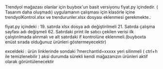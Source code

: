 Trendyol mağazası olanlar için buybox'un basit versiyonu fiyat.py içindedir. ( Tasarım daha oluşmadı)
uygulamanın çalışması için klasörle içine trendyolKontrol.xlsx ve trendurunler.xlsx dosyası eklenmesi gerekmekte..

fiyat.py içindeki : 
    19. satırda xlsx dosya adı değiştirilmeli
    21. Satırda çalışma sayfası adı değişmeli
    62. Satırdaki print ile satıcı çekilen verisi ilk çalıştırılmada alınmalı ve alt satırdaki if kontrolüne eklenmeli.(buyboxta enüst sırada olduğunuz ürünleri göstermeyecektir) 

exceldeki :
    ürün linklerinde sondaki ?merchantId=xxxxx yeri silinmeli ( ctrl+h ile temizlenebilir ) 
    aksi durumda sürekli kendi mağazanızın ürünleri aktif olarak görüntülenecektir
